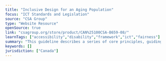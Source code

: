 ```yaml
---
title: "Inclusive Design for an Aging Population"
focus: "ICT Standards and Legislation"
source: "CSA Group"
type: "Website Resource"
openSource: true
link: "csagroup.org/store/product/CAN%25100CSA-B659-08/"
learnTags: ["accessibility","disability","framework","ict","fairness"]
summary: "This guideline describes a series of core principles, guiding concepts, and tools applicable to the design and provision of products, services and environments (PSE) that facilitate use by seniors and those whose abilities are affected by aging."
keywords: []
jurisdiction: ["Canada"]
---
```

